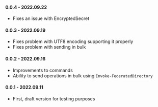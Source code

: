 ﻿#### 0.0.4 - 2022.09.22
- Fixes an issue with EncryptedSecret

#### 0.0.3 - 2022.09.19
- Fixes problem with UTF8 encoding supporting it properly
- Fixes problem with sending in bulk

#### 0.0.2 - 2022.09.16
- Improvements to commands
- Ability to send operations in bulk using `Invoke-FederatedDirectory`

#### 0.0.1 - 2022.09.11
- First, draft version for testing purposes

